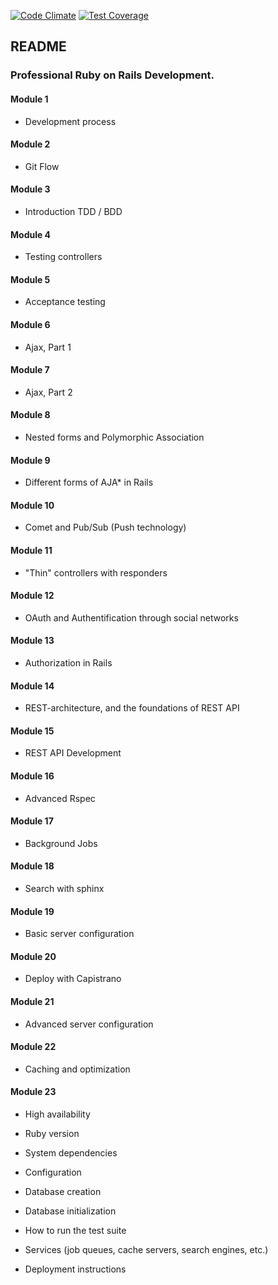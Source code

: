 [![Code Climate](https://codeclimate.com/github/BadAllOff/stackoverflow_clone/badges/gpa.svg)](https://codeclimate.com/github/BadAllOff/stackoverflow_clone)
[![Test Coverage](https://codeclimate.com/github/BadAllOff/stackoverflow_clone/badges/coverage.svg)](https://codeclimate.com/github/BadAllOff/stackoverflow_clone/coverage)

## README

### Professional Ruby on Rails Development.

#### Module 1
* Development process
#### Module 2
* Git Flow
#### Module 3
* Introduction TDD / BDD
#### Module 4
* Testing controllers
#### Module 5
* Acceptance testing
#### Module 6
* Ajax, Part 1
#### Module 7
* Ajax, Part 2
#### Module 8
* Nested forms and Polymorphic Association
#### Module 9
* Different forms of AJA* in Rails
#### Module 10
* Comet and Pub/Sub (Push technology)
#### Module 11
* "Thin" controllers with responders
#### Module 12
* OAuth and Authentification through social networks
#### Module 13
* Authorization in Rails
#### Module 14
* REST-architecture, and the foundations of REST API
#### Module 15
* REST API Development
#### Module 16
* Advanced Rspec
#### Module 17
* Background Jobs
#### Module 18
* Search with sphinx
#### Module 19
* Basic server configuration
#### Module 20
* Deploy with Capistrano
#### Module 21
* Advanced server configuration
#### Module 22
* Caching and optimization
#### Module 23
* High availability


* Ruby version

* System dependencies

* Configuration

* Database creation

* Database initialization

* How to run the test suite

* Services (job queues, cache servers, search engines, etc.)

* Deployment instructions